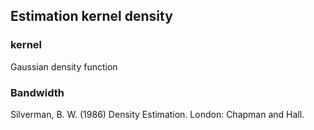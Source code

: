 ## Estimation kernel density

### kernel

Gaussian density function

### Bandwidth

Silverman, B. W. (1986) Density Estimation. London: Chapman and Hall.
